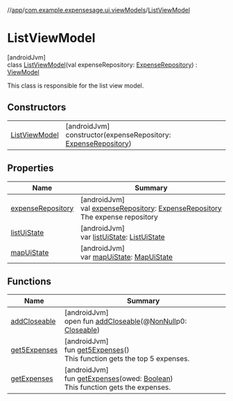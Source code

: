 //[app](../../../index.md)/[com.example.expensesage.ui.viewModels](../index.md)/[ListViewModel](index.md)

# ListViewModel

[androidJvm]\
class [ListViewModel](index.md)(val expenseRepository: [ExpenseRepository](../../com.example.expensesage.data.expenses/-expense-repository/index.md)) : [ViewModel](https://developer.android.com/reference/kotlin/androidx/lifecycle/ViewModel.html)

This class is responsible for the list view model.

## Constructors

| | |
|---|---|
| [ListViewModel](-list-view-model.md) | [androidJvm]<br>constructor(expenseRepository: [ExpenseRepository](../../com.example.expensesage.data.expenses/-expense-repository/index.md)) |

## Properties

| Name | Summary |
|---|---|
| [expenseRepository](expense-repository.md) | [androidJvm]<br>val [expenseRepository](expense-repository.md): [ExpenseRepository](../../com.example.expensesage.data.expenses/-expense-repository/index.md)<br>The expense repository |
| [listUiState](list-ui-state.md) | [androidJvm]<br>var [listUiState](list-ui-state.md): [ListUiState](../-list-ui-state/index.md) |
| [mapUiState](map-ui-state.md) | [androidJvm]<br>var [mapUiState](map-ui-state.md): [MapUiState](../-map-ui-state/index.md) |

## Functions

| Name | Summary |
|---|---|
| [addCloseable](../-statistic-view-model/index.md#264516373%2FFunctions%2F-912451524) | [androidJvm]<br>open fun [addCloseable](../-statistic-view-model/index.md#264516373%2FFunctions%2F-912451524)(@[NonNull](https://developer.android.com/reference/kotlin/androidx/annotation/NonNull.html)p0: [Closeable](https://developer.android.com/reference/kotlin/java/io/Closeable.html)) |
| [get5Expenses](get5-expenses.md) | [androidJvm]<br>fun [get5Expenses](get5-expenses.md)()<br>This function gets the top 5 expenses. |
| [getExpenses](get-expenses.md) | [androidJvm]<br>fun [getExpenses](get-expenses.md)(owed: [Boolean](https://kotlinlang.org/api/latest/jvm/stdlib/kotlin/-boolean/index.html))<br>This function gets the expenses. |
